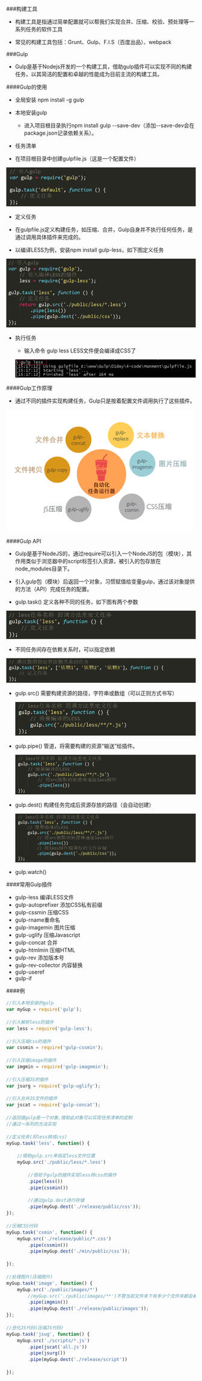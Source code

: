 ###构建工具

 * 构建工具是指通过简单配置就可以帮我们实现合并、压缩、校验、预处理等一系列任务的软件工具
 
 * 常见的构建工具包括：Grunt、Gulp、F.I.S（百度出品）、webpack 

###Gulp

 * Gulp是基于Nodejs开发的一个构建工具，借助gulp插件可以实现不同的构建任务，以其简洁的配置和卓越的性能成为目前主流的构建工具。
 

####Gulp的使用

 * 全局安装 npm install -g gulp

 * 本地安装gulp 
 
   * 进入项目根目录执行npm install gulp --save-dev（添加--save-dev会在package.json记录依赖关系）。
  
  
 *  任务清单
 
  * 在项目根目录中创建gulpfile.js（这是一个配置文件）
  

   ![](/assets/gulp.png)

 * 定义任务
 
  * 在gulpfile.js定义构建任务，如压缩、合并，Gulp自身并不执行任何任务，是通过调用具体插件来完成的。
  
  * 以编译LESS为例，安装npm install gulp-less，如下图定义任务
 
  ![](/assets/task.png)


 * 执行任务
   
   * 输入命令 gulp less LESS文件便会编译成CSS了
   
   
   ![](/assets/gulps.png)
  
  
####Gulp工作原理

* 通过不同的插件实现构建任务，Gulp只是按着配置文件调用执行了这些插件。

 ![](/assets/gulpdef.png)
 
####Gulp API 

* Gulp是基于NodeJS的，通过require可以引入一个NodeJS的包（模块），其作用类似于浏览器中的script标签引入资源，被引入的包存放在node_modules目录下。

* 引入gulp包（模块）后返回一个对象，习惯赋值给变量gulp，通过该对象提供的方法（API）完成任务的配置。


 * gulp.task() 定义各种不同的任务，如下图有两个参数

  ![](/assets/task1.png)
  
  * 不同任务间存在依赖关系时，可以指定依赖
  
  
   ![](/assets/task3.png)
   
 * gulp.src() 需要构建资源的路径，字符串或数组（可以正则方式书写）
 
   ![](/assets/task4.png)
   
 * gulp.pipe() 管道，将需要构建的资源“输送”给插件。
  
   ![](/assets/task5.png)
   
 * gulp.dest() 构建任务完成后资源存放的路径（会自动创建）
 
   ![](/assets/task6.png)
  
 * gulp.watch() 
 
 
####常用Gulp插件

 * gulp-less 编译LESS文件
 * gulp-autoprefixer 添加CSS私有前缀
 * gulp-cssmin 压缩CSS
 * gulp-rname重命名
 * gulp-imagemin 图片压缩
 * gulp-uglify 压缩Javascript
 * gulp-concat 合并
 * gulp-htmlmin 压缩HTML
 * gulp-rev 添加版本号
 * gulp-rev-collector 内容替换
 * gulp-useref
 * gulp-if
 
 
####例
```js
//引入本地安装的gulp
var myGup = require('gulp');

//引入解析less的插件
var less = require('gulp-less');

//引入压缩css的插件
var cssmin = require('gulp-cssmin');

//引入压缩image的插件
var imgmin = require('gulp-imagemin');

//引入压缩JS的插件
var jsurg = require('gulp-uglify');

//引入合并JS文件的插件
var jscat = require('gulp-concat');

//返回值gulp是一个对象,借助此对象可以实现任务清单的定制
//通过一系列的方法实现

//定义任务(将less转成css)
myGup.task('less', function() {

    //借助gulp.src来指定less文件位置
    myGup.src('./public/less/*.less')
    
        //借助于gulp的插件实现less转css的操作
        .pipe(less())
        .pipe(cssmin())
        
        //通过gulp.dest进行存储
        .pipe(myGup.dest('./release/public/css'));
});

//压缩CSS代码
myGup.task('csmin', function() {
    myGup.src('./release/public/*.css')
        .pipe(cssmin())
        .pipe(myGup.dest('./min/public/css'));

});

//处理图片(压缩图片)
myGup.task('image', function() {
    myGup.src('./public/images/*')
        //myGup.src('./public/images/**')不管当前文件夹下有多少个文件夹都会被匹配
        .pipe(imgmin())
        .pipe(myGup.dest('./release/public/images'));
});

//丑化JS代码(压缩JS代码)
myGup.task('jsug', function() {
    myGup.src('./scripts/*.js')
        .pipe(jscat('all.js'))
        .pipe(jsurg())
        .pipe(myGup.dest('./release/script'))

});
```


